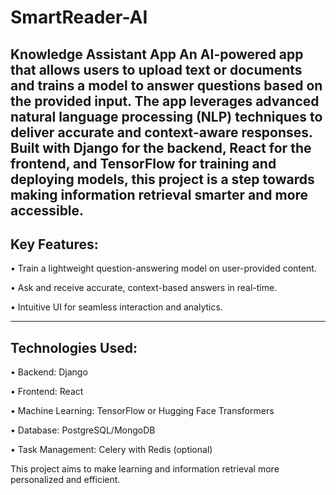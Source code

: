 # SmartReader-AI
Knowledge Assistant App
An AI-powered app that allows users to upload text or documents and trains a model to answer questions based on the provided input. The app leverages advanced natural language processing (NLP) techniques to deliver accurate and context-aware responses. Built with Django for the backend, React for the frontend, and TensorFlow for training and deploying models, this project is a step towards making information retrieval smarter and more accessible.
--------------------------------------------------
Key Features:
---------------

•	Train a lightweight question-answering model on user-provided content.

•	Ask and receive accurate, context-based answers in real-time.

•	Intuitive UI for seamless interaction and analytics.

----------------------------------------------------

Technologies Used:
-------------------------------

•	Backend: Django

•	Frontend: React

•	Machine Learning: TensorFlow or Hugging Face Transformers

•	Database: PostgreSQL/MongoDB

•	Task Management: Celery with Redis (optional)


This project aims to make learning and information retrieval more personalized and efficient.

